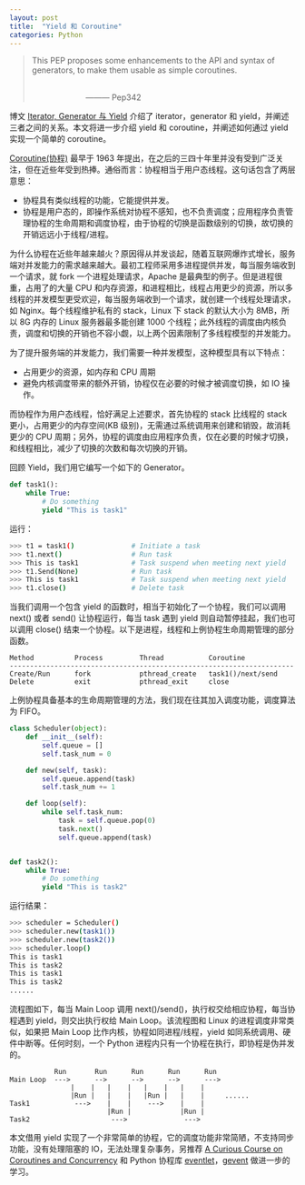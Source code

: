 ```yaml
---
layout: post
title:  "Yield 和 Coroutine"
categories: Python 
---
```



> This PEP proposes some enhancements to the API and syntax of generators, to make them usable as simple coroutines.
>
>  &nbsp;&nbsp;&nbsp;&nbsp;&nbsp;&nbsp;&nbsp;&nbsp;&nbsp;&nbsp;&nbsp;&nbsp;&nbsp;&nbsp;&nbsp;&nbsp;&nbsp;&nbsp;&nbsp;&nbsp;&nbsp;&nbsp;&nbsp;&nbsp;&nbsp;&nbsp;&nbsp;&nbsp;&nbsp;&nbsp;&nbsp;&nbsp;&nbsp;&nbsp;&nbsp;&nbsp;&nbsp;&nbsp;&nbsp;&nbsp;&nbsp;&nbsp;&nbsp;&nbsp;&nbsp;&nbsp;&nbsp;&nbsp;&nbsp;&nbsp;&nbsp;&nbsp;&nbsp;&nbsp;&nbsp;&nbsp;&nbsp;&nbsp;&nbsp;&nbsp;&nbsp;&nbsp;&nbsp;&nbsp;&nbsp;&nbsp;&nbsp;&nbsp;&nbsp;&nbsp;&nbsp;&nbsp;&nbsp;&nbsp;&nbsp;&nbsp;&nbsp;&nbsp;&nbsp;&nbsp;&nbsp;&nbsp;&nbsp;&nbsp;&nbsp;&nbsp;&nbsp;&nbsp;&nbsp;&nbsp;&nbsp;&nbsp;&nbsp;&nbsp;&nbsp;&nbsp;&nbsp;&nbsp;&nbsp;&nbsp;&nbsp;&nbsp;&nbsp;&nbsp;&nbsp;&nbsp;&nbsp;&nbsp;&nbsp;&nbsp;&nbsp;&nbsp;&nbsp;&nbsp;&nbsp;&nbsp;&nbsp;&nbsp;&nbsp;&nbsp;&nbsp;&nbsp;&nbsp;&nbsp;&nbsp;&nbsp;&nbsp;&nbsp;&nbsp;&nbsp;&nbsp;&nbsp;&nbsp;&nbsp;&nbsp;&nbsp;&nbsp;&nbsp;&nbsp;&nbsp; ——— Pep342


博文 [Iterator, Generator 与 Yield](http://wsfdl.com/python/2016/10/18/python_yield.html) 介绍了 iterator，generator 和 yield，并阐述三者之间的关系。本文将进一步介绍 yield 和 coroutine，并阐述如何通过 yield 实现一个简单的 coroutine。

[Coroutine(协程)](https://en.wikipedia.org/wiki/Coroutine) 最早于 1963 年提出，在之后的三四十年里并没有受到广泛关注，但在近些年受到热捧。通俗而言：协程相当于用户态线程。这句话包含了两层意思：

- 协程具有类似线程的功能，它能提供并发。
- 协程是用户态的，即操作系统对协程不感知，也不负责调度；应用程序负责管理协程的生命周期和调度协程，由于协程的切换是函数级别的切换，故切换的开销远远小于线程/进程。

为什么协程在近些年越来越火？原因得从并发谈起，随着互联网爆炸式增长，服务端对并发能力的需求越来越大。最初工程师采用多进程提供并发，每当服务端收到一个请求，就 fork 一个进程处理请求，Apache 是最典型的例子。但是进程很重，占用了的大量 CPU 和内存资源，和进程相比，线程占用更少的资源，所以多线程的并发模型更受欢迎，每当服务端收到一个请求，就创建一个线程处理请求，如 Nginx。每个线程维护私有的 stack，Linux 下 stack 的默认大小为 8MB，所以 8G 内存的 Linux 服务器最多能创建 1000 个线程；此外线程的调度由内核负责，调度和切换的开销也不容小觑，以上两个因素限制了多线程模型的并发能力。

为了提升服务端的并发能力，我们需要一种并发模型，这种模型具有以下特点：

- 占用更少的资源，如内存和 CPU 周期
- 避免内核调度带来的额外开销，协程仅在必要的时候才被调度切换，如 IO 操作。

而协程作为用户态线程，恰好满足上述要求，首先协程的 stack 比线程的 stack 更小，占用更少的内存空间(KB 级别)，无需通过系统调用来创建和销毁，故消耗更少的 CPU 周期；另外，协程的调度由应用程序负责，仅在必要的时候才切换，和线程相比，减少了切换的次数和每次切换的开销。

回顾 Yield，我们用它编写一个如下的 Generator。

~~~ python
def task1():
    while True:
        # Do something
        yield "This is task1"
~~~

运行：

~~~ bash
>>> t1 = task1()              # Initiate a task
>>> t1.next()                 # Run task
>>> This is task1             # Task suspend when meeting next yield
>>> t1.Send(None)             # Run task
>>> This is task1             # Task suspend when meeting next yield
>>> t1.close()                # Delete task
~~~

当我们调用一个包含 yield 的函数时，相当于初始化了一个协程，我们可以调用 next() 或者 send() 让协程运行，每当 task 遇到 yield 则自动暂停挂起，我们也可以调用 close() 结束一个协程。以下是进程，线程和上例协程生命周期管理的部分函数。

~~~
Method          Process         Thread           Coroutine
----------------------------------------------------------------------
Create/Run      fork            pthread_create   task1()/next/send
Delete          exit            pthread_exit     close
~~~

上例协程具备基本的生命周期管理的方法，我们现在往其加入调度功能，调度算法为 FIFO。

~~~ python
class Scheduler(object):
    def __init__(self):
        self.queue = []
        self.task_num = 0

    def new(self, task):
        self.queue.append(task)
        self.task_num += 1

    def loop(self):
        while self.task_num:
            task = self.queue.pop(0)
            task.next()
            self.queue.append(task)


def task2():
    while True:
        # Do something
        yield "This is task2"
~~~

运行结果：

~~~ bash
>>> scheduler = Scheduler()
>>> scheduler.new(task1())
>>> scheduler.new(task2())
>>> scheduler.loop()
This is task1
This is task2
This is task1
This is task2
......
~~~

流程图如下，每当 Main Loop 调用 next()/send()，执行权交给相应协程，每当协程遇到 yield，则交出执行权给 Main Loop。该流程图和 Linux 的进程调度非常类似，如果把 Main Loop 比作内核，协程如同进程/线程，yield 如同系统调用、硬件中断等。任何时刻，一个 Python 进程内只有一个协程在执行，即协程是伪并发的。

~~~
           Run       Run      Run      Run      Run
Main Loop  --->      -->      -->      -->      --->
               |    |   |    |   |    |   |    |
               |Run |   |    |   |Run |   |    |     ......
Task1           --->    |    |    --->    |    |
                        |Run |            |Run |
Task2                    --->              --->
~~~

本文借用 yield 实现了一个非常简单的协程，它的调度功能非常简陋，不支持同步功能，没有处理阻塞的 IO，无法处理复杂事务，另推荐 [A Curious Course on Coroutines and Concurrency](http://www.dabeaz.com/coroutines/) 和 Python 协程库 [eventlet](http://eventlet.net/)，[gevent](http://www.gevent.org/) 做进一步的学习。
